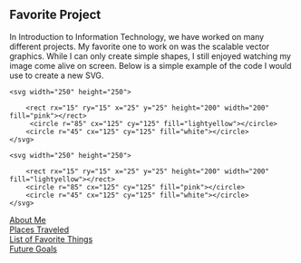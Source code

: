 ## Favorite Project
 
 In Introduction to Information Technology, we have worked on many different projects. My favorite one to work on was the scalable vector graphics. While I can only create simple shapes, I still enjoyed watching my image come alive on screen. Below is a simple example of the code I would use to create a new SVG.
 
 <!DOCTYPE html>
<html>
<head>
<title>Scalable Vector Graphics</title>    
</head>
<body>

    <svg width="250" height="250">
        
        <rect rx="15" ry="15" x="25" y="25" height="200" width="200" fill="pink"></rect>
         <circle r="85" cx="125" cy="125" fill="lightyellow"></circle>
        <circle r="45" cx="125" cy="125" fill="white"></circle>
    </svg>
      
    <svg width="250" height="250">
        
        <rect rx="15" ry="15" x="25" y="25" height="200" width="200" fill="lightyellow"></rect>
        <circle r="85" cx="125" cy="125" fill="pink"></circle>
        <circle r="45" cx="125" cy="125" fill="white"></circle>
    </svg>
</body>
  
[About Me](README.md)  
[Places Traveled](TRAVELIST.md)  
[List of Favorite Things](FAVORITES.md)  
[Future Goals](GOALS.md)
